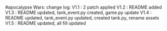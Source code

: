 #apocalypse Wars:
change log:
V1.1 : 2 patch applied
V1.2 : README added
V1.3 : README updated, tank_event.py created, game.py update
V1.4 : README updated, tank_event.py updated, created tank.py, rename assets
V1.5 : README updated, all fill updated